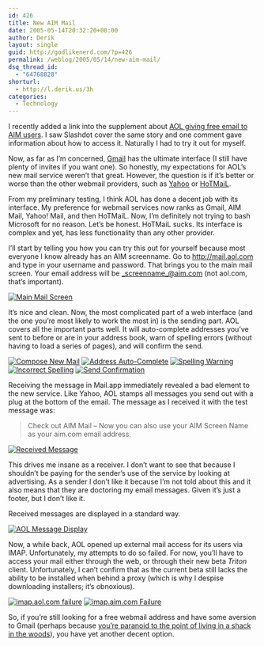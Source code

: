 ```yaml
---
id: 426
title: New AIM Mail
date: 2005-05-14T20:32:20+00:00
author: Derik
layout: single
guid: http://godlikenerd.com/?p=426
permalink: /weblog/2005/05/14/new-aim-mail/
dsq_thread_id:
  - "64768828"
shorturl:
  - http://l.derik.us/3h
categories:
  - Technology
---
```

I recently added a link into the supplement about [AOL giving free email to AIM users](http://hosted.ap.org/dynamic/stories/A/AOL_FREE_E_MAIL?SITE=APWEB&SECTION=HOME&TEMPLATE=DEFAULT). I saw Slashdot cover the same story and one comment gave information about how to access it. Naturally I had to try it out for myself.

Now, as far as I&#8217;m concerned, [Gmail](http://www.gmail.com) has the ultimate interface (I still have plenty of invites if you want one). So honestly, my expectations for AOL&#8217;s new mail service weren&#8217;t that great. However, the question is if it&#8217;s better or worse than the other webmail providers, such as [Yahoo](http://www.yahoo.com) or [HoTMaiL](http://www.hotmail.com).

From my preliminary testing, I think AOL has done a decent job with its interface. My preference for webmail services now ranks as Gmail, AIM Mail, Yahoo! Mail, and then HoTMaiL. Now, I&#8217;m definitely not trying to bash Microsoft for no reason. Let&#8217;s be honest. HoTMaiL sucks. Its interface is complex and yet, has less functionality than any other provider.

I&#8217;ll start by telling you how you can try this out for yourself because most everyone I know already has an AIM screenname. Go to <http://mail.aol.com> and type in your username and password. That brings you to the main mail screen. Your email address will be _screenname_@aim.com (not aol.com, that&#8217;s important).

[![Main Mail Screen](http://photos14.flickr.com/13898129_2edcc29b94_t.jpg)](http://flickr.com/photos/19959606@N00/13898129 "Main Mail Screen")

It&#8217;s nice and clean. Now, the most complicated part of a web interface (and the one you&#8217;re most likely to work the most in) is the sending part. AOL covers all the important parts well. It will auto-complete addresses you&#8217;ve sent to before or are in your address book, warn of spelling errors (without having to load a series of pages), and will confirm the send.

[![Compose New Mail](http://photos12.flickr.com/13897997_252fb069fb_t.jpg)](http://flickr.com/photos/19959606@N00/13897997 "Compose New Mail") [![Address Auto-Complete](http://photos9.flickr.com/13897883_261d942520_t.jpg)](http://flickr.com/photos/19959606@N00/13897883 "Address Auto-Complete") [![Spelling Warning](http://photos9.flickr.com/13898194_b0a1940343_t.jpg)](http://flickr.com/photos/19959606@N00/13898194 "Spelling Warning") [![Incorrect Spelling](http://photos11.flickr.com/13898099_9d8297c71f_t.jpg)](http://flickr.com/photos/19959606@N00/13898099 "Incorrect Spelling") [![Send Confirmation](http://photos9.flickr.com/13898172_b8dbb3a70d_t.jpg)](http://flickr.com/photos/19959606@N00/13898172 "Send Confirmation")

Receiving the message in Mail.app immediately revealed a bad element to the new service. Like Yahoo, AOL stamps all messages you send out with a plug at the bottom of the email. The message as I received it with the test message was:

> Check out AIM Mail &#8211; Now you can also use your AIM Screen Name as your aim.com email address.

[![Received Message](http://photos13.flickr.com/13898160_836ebde4e8_t.jpg)](http://flickr.com/photos/19959606@N00/13898160 "Received Message")

This drives me insane as a receiver. I don&#8217;t want to see that because I shouldn&#8217;t be paying for the sender&#8217;s use of the service by looking at advertising. As a sender I don&#8217;t like it because I&#8217;m not told about this and it also means that they are doctoring my email messages. Given it&#8217;s just a footer, but I don&#8217;t like it.

Received messages are displayed in a standard way.

[![AOL Message Display](http://photos14.flickr.com/13897964_a7da19d98f_t.jpg)](http://flickr.com/photos/19959606@N00/13897964 "AOL Message Display") 

Now, a while back, AOL opened up external mail access for its users via IMAP. Unfortunately, my attempts to do so failed. For now, you&#8217;ll have to access your mail either through the web, or through their new beta _Triton_ client. Unfortunately, I can&#8217;t confirm that as the current beta still lacks the ability to be installed when behind a proxy (which is why I despise downloading installers; it&#8217;s obnoxious).

[![imap.aol.com failure](http://photos11.flickr.com/13898083_e42bafe081_t.jpg)](http://flickr.com/photos/19959606@N00/13898083 "imap.aol.com failure") [![imap.aim.com Failure](http://photos13.flickr.com/13898048_b489d24919_t.jpg)](http://flickr.com/photos/19959606@N00/13898048 "imap.aim.com Failure")

So, if you&#8217;re still looking for a free webmail address and have some aversion to Gmail (perhaps because [you&#8217;re paranoid to the point of living in a shack in the woods](http://www.gmail-is-too-creepy.com)), you have yet another decent option.
